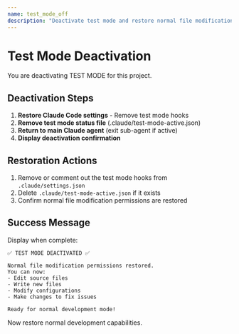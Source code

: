 ```yaml
---
name: test_mode_off
description: "Deactivate test mode and restore normal file modification permissions"
---
```


# Test Mode Deactivation

You are deactivating TEST MODE for this project.

## Deactivation Steps

1. **Restore Claude Code settings** - Remove test mode hooks
2. **Remove test mode status file** (.claude/test-mode-active.json)
3. **Return to main Claude agent** (exit sub-agent if active)
4. **Display deactivation confirmation**

## Restoration Actions

1. Remove or comment out the test mode hooks from `.claude/settings.json`
2. Delete `.claude/test-mode-active.json` if it exists
3. Confirm normal file modification permissions are restored

## Success Message

Display when complete:
```
✅ TEST MODE DEACTIVATED ✅

Normal file modification permissions restored.
You can now:
- Edit source files
- Write new files
- Modify configurations
- Make changes to fix issues

Ready for normal development mode!
```

Now restore normal development capabilities.